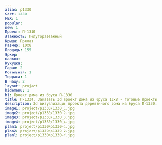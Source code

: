 ```yaml
---
alias: p1330
Sort: 1330
FBX: 1
popular: 
new: 1
Проект: П-1330
Этажность: Полутораэтажный
Крыша: Прямая
Размер: 10х8
Площадь: 155
Эркер: 
Балкон: 
Кукушка: 
Гараж: 2
Котельная: 1
Терраса: 1
В чашу: 2
layout: project
hidemenu: 1
h1: Проект дома из бруса П-1330
title: П-1330. Заказать 3d проект дома из бруса 10х8 - готовые проекты
description: 3d визуализация проекта деревянного дома из бруса П-1330. Площадь 155 м2, размер 10х8. Вы можете внести любые изменения в проект.
image1: project/p1330/1330_1.jpg
image2: project/p1330/1330_2.jpg
image3: project/p1330/1330_3.jpg
image4: project/p1330/1330_4.jpg
plan1: project/p1330/p1330-1.jpg
plan2: project/p1330/p1330-2.jpg
planl: project/p1330/p1330-f.jpg
---
```


